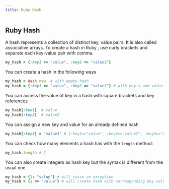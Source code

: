 ```yaml
---
title: Ruby Hash
---
```

## Ruby Hash

A hash represents a collection of distinct key, value pairs. It is also called associative arrays. To create a hash in Ruby , use curly brackets and separate each key-value pair with comma.

```ruby
my_hash = {:key1 => "value", :key2 => "value2"}
```

You can create a hash in the following ways

```ruby
my_hash = Hash.new  # with empty hash
my_hash = {:key1 => "value", :key2 => "value2"} # with key's and value's defined
```

You can access the value of key in a hash with square brackets and key references

```ruby
my_hash[:key1]  # value
my_hash[:key2]  # value2
```

You can assign a new key and value for an already defined hash 
```ruby
my_hash[:key3] = "value3" # {:key1=>"value", :key2=>"value2", :key3=>"value3"}
```

You can check how many elements a hash has with the `length` method:

```ruby
my_hash.length # 2
```


You can also create integers as hash key but the syntax is different from the usual one

```ruby
my_hash = {1: "value"} # will raise an exception
my_hash = {1 => "value"} # will create hash with corresponding key value pair
```